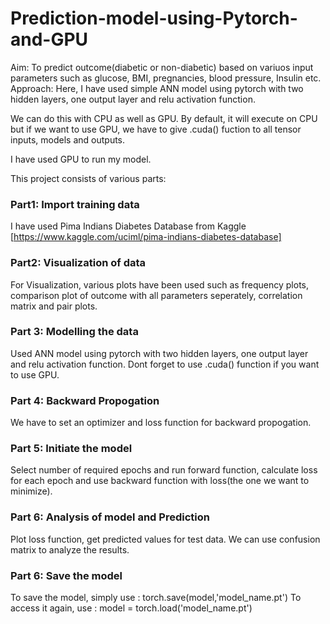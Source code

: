 # Prediction-model-using-Pytorch-and-GPU

Aim: To predict outcome(diabetic or non-diabetic) based on variuos input parameters such as glucose, BMI, pregnancies, blood pressure, Insulin etc. <br/>
Approach: Here, I have used simple ANN model using pytorch with two hidden layers, one output layer and relu activation function. <br/>

We can do this with CPU as well as GPU. By default, it will execute on CPU but if we want to use GPU, we have to give .cuda() fuction to all tensor inputs, models and outputs. <br/>

I have used GPU to run my model. <br/>

This project consists of various parts:
### Part1: Import training data <br/>
I have used Pima Indians Diabetes Database from Kaggle [https://www.kaggle.com/uciml/pima-indians-diabetes-database]
### Part2: Visualization of data <br/> 
For Visualization, various plots have been used such as frequency plots, comparison plot of outcome with all parameters seperately, correlation matrix and pair plots.
### Part 3: Modelling the data <br/> 
Used ANN model using pytorch with two hidden layers, one output layer and relu activation function.
Dont forget to use .cuda() function if you want to use GPU.
### Part 4: Backward Propogation <br/>
We have to set an optimizer and loss function for backward propogation. 
### Part 5: Initiate the model <br/>
Select number of required epochs and run forward function, calculate loss for each epoch and use backward function with loss(the one we want to minimize). 
### Part 6: Analysis of model and Prediction <br/>
Plot loss function, get predicted values for test data. We can use confusion matrix to analyze the results. 

### Part 6: Save the model <br/>
To save the model, simply use : torch.save(model,'model_name.pt')
To access it again, use : model = torch.load('model_name.pt')


